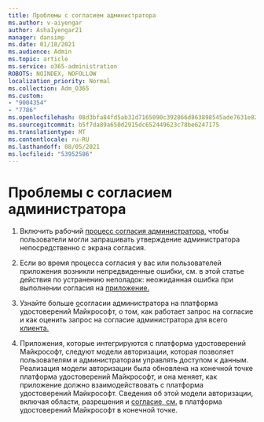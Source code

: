 ```yaml
---
title: Проблемы с согласием администратора
ms.author: v-aiyengar
author: AshaIyengar21
manager: dansimp
ms.date: 01/18/2021
ms.audience: Admin
ms.topic: article
ms.service: o365-administration
ROBOTS: NOINDEX, NOFOLLOW
localization_priority: Normal
ms.collection: Adm_O365
ms.custom:
- "9004354"
- "7786"
ms.openlocfilehash: 08d3bfa84fd5ab31d7165090c392866d863898545ade7631e820a100eef89dea
ms.sourcegitcommit: b5f7da89a650d2915dc652449623c78be6247175
ms.translationtype: MT
ms.contentlocale: ru-RU
ms.lasthandoff: 08/05/2021
ms.locfileid: "53952586"
---
```

# <a name="admin-consent-issues"></a>Проблемы с согласием администратора

1. Включить рабочий [процесс согласия администратора,](https://docs.microsoft.com/azure/active-directory/manage-apps/configure-admin-consent-workflow) чтобы пользователи могли запрашивать утверждение администратора непосредственно с экрана согласия.

1. Если во время процесса согласия у вас или пользователей приложения возникли непредвиденные ошибки, см. в этой статье действия по устранению неполадок: неожиданная ошибка при выполнении согласия на [приложение.](https://docs.microsoft.com/azure/active-directory/manage-apps/application-sign-in-unexpected-user-consent-error)

1. Узнайте больше [о](https://docs.microsoft.com/azure/active-directory/develop/v2-admin-consent)согласии администратора на [](https://docs.microsoft.com/azure/active-directory/develop/v2-admin-consent) платформа удостоверений Майкрософт, о том, как работает запрос на согласие и как оценить запрос на согласие администратора для всего [клиента.](https://docs.microsoft.com/azure/active-directory/manage-apps/manage-consent-requests#evaluating-a-request-for-tenant-wide-admin-consent)

1. Приложения, которые интегрируются с платформа удостоверений Майкрософт, следуют модели авторизации, которая позволяет пользователям и администраторам управлять доступом к данным. Реализация модели авторизации была обновлена на конечной точке платформа удостоверений Майкрософт, и она меняет, как приложение должно взаимодействовать с платформа удостоверений Майкрософт. Сведения об этой модели авторизации, включая области, разрешения и [согласие, см.](https://docs.microsoft.com/azure/active-directory/manage-apps/manage-consent-requests#evaluating-a-request-for-tenant-wide-admin-consent) в платформа удостоверений Майкрософт в конечной точке.
